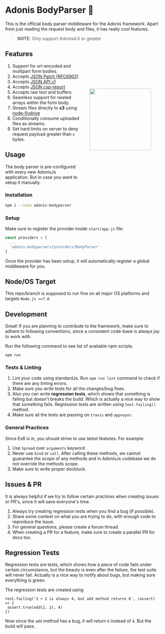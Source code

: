 # Adonis BodyParser 🎯

This is the official body parser middleware for the Adonis framework. Apart from just reading the request body and files, it has really cool features.

> **NOTE**: Only support Adonis4.0 or greater

<img src="http://res.cloudinary.com/adonisjs/image/upload/q_100/v1496763925/Readme-Logo_z2zzhb.svg" width="200px" align="right" hspace="30px" vspace="140px">

## Features

1. Support for url-encoded and multipart form bodies.
2. Accepts [JSON Patch [RFC6902]](https://tools.ietf.org/html/rfc6902)
3. Accepts [JSON API v1](http://jsonapi.org/)
4. Accepts [JSON csp-report](https://mathiasbynens.be/notes/csp-reports)
5. Accepts raw text and buffers.
6. Seamless support for nested arrays within the form body.
7. Stream files directly to **s3** using [node-flydrive](https://github.com/Slynova-Org/node-flydrive)
8. Conditionally consume uploaded files as streams.
9. Set hard limits on server to deny request payload greater than `x` bytes.


## Usage
The body parser is pre-configured with every new AdonisJs application. But in case you want to setup it manually.

### Installation
```bash
npm i --save adonis-bodyparser
```

### Setup
Make sure to register the provider inside `start/app.js` file.

```js
const providers = [
  ...
  'adonis-bodyparsers/providers/BodyParser'
]
```

Once the provider has been setup, it will automatically register a global middleware for you.

## Node/OS Target

This repo/branch is supposed to run fine on all major OS platforms and targets `Node.js >=7.0`

## Development

Great! If you are planning to contribute to the framework, make sure to adhere to following conventions, since a consistent code-base is always joy to work with.

Run the following command to see list of available npm scripts.

```
npm run
```

### Tests & Linting

1. Lint your code using standardJs. Run `npm run lint` command to check if there are any linting errors.
2. Make sure you write tests for all the changes/bug fixes.
3. Also you can write **regression tests**, which shows that something is failing but doesn't breaks the build. Which is actually a nice way to show that something fails. Regression tests are written using `test.failing()` method.
4. Make sure all the tests are passing on `travis` and `appveyor`.

### General Practices

Since Es6 is in, you should strive to use latest features. For example:

1. Use `Spread` over `arguments` keyword.
2. Never use `bind` or `call`. After calling these methods, we cannot guarantee the scope of any methods and in AdonisJs codebase we do not override the methods scope.
3. Make sure to write proper docblock.

## Issues & PR

It is always helpful if we try to follow certain practices when creating issues or PR's, since it will save everyone's time.

1. Always try creating regression tests when you find a bug (if possible).
2. Share some context on what you are trying to do, with enough code to reproduce the issue.
3. For general questions, please create a forum thread.
4. When creating a PR for a feature, make sure to create a parallel PR for docs too.


## Regression Tests

Regression tests are tests, which shows how a piece of code fails under certain circumstance, but the beauty is even after the failure, the test suite will never fail. Actually is a nice way to notify about bugs, but making sure everything is green.

The regression tests are created using

```
test.failing('2 + 2 is always 4, but add method returns 6', (assert) => {
 assert.true(add(2, 2), 4)
})
```

Now since the `add` method has a bug, it will return `6` instead of `4`. But the build will pass.
